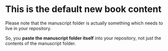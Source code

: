 # This is the default new book content

Please note that the manuscript folder is actually something which needs to live in your repository.

So, you **paste the manuscript folder itself** into your repository, not just the contents of the manuscript folder.
